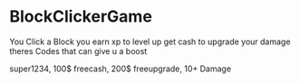 # BlockClickerGame
You Click a Block you earn xp to level up get cash to upgrade your damage 
theres Codes that can give u a boost 

super1234, 100$
freecash, 200$
freeupgrade, 10+ Damage


